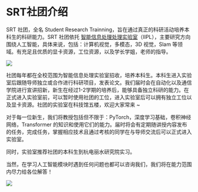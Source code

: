 # SRT社团介绍

SRT 社团，全名 Student Research Trainning，旨在通过真正的科研活动培养本科生的科研能力。SRT 社团依托 [智能信息处理处理实验室](http://iipl.net.cn/index/list_team.aspx)（IIPL），主要研究方向围绕人工智能，具体来说，包括：计算机视觉，多模态，3D 视觉，Slam 等领域。有充足且优质的显卡资源，工位资源，以及学长学姐，老师的指导。

![](https://pic-hdu-cs-wiki-1307923872.cos.ap-shanghai.myqcloud.com/Am3Iwb1ggnyUkB1b9osh.png)

社团每年都在全校范围为智能信息处理实验室招收，培养本科生。本科生进入实验室后跟随导师独立或合作进行科研项目，发表论文。我们届时会在自动化以及通信学院进行宣讲招新，新生在经过1-2学期的培养后，能够具备独立科研的能力。在正式进入实验室前，可以暂时使用社团的工位，进入实验室后可以拥有独立工位以及显卡资源。社团的实验室在科技馆五楼，欢迎大家常来 ~

对于每一位新生，我们将教授包括但不限于：PyTorch，深度学习基础，卷积神经网络，Transformer 的知识和使用它们的能力。届时将会有定期随讲授内容发布的任务，完成任务，掌握相应技术且通过考核的同学在与导师交流后可以正式进入实验室。

同时，实验室推荐社团的本科生到杭电丽水研究院实习。

当然，在学习人工智能模块时遇到任何问题也都可以咨询我们，我们将在能力范围内尽力给各位解答！

![](https://pic-hdu-cs-wiki-1307923872.cos.ap-shanghai.myqcloud.com/srt2023newqqgroup.png)
